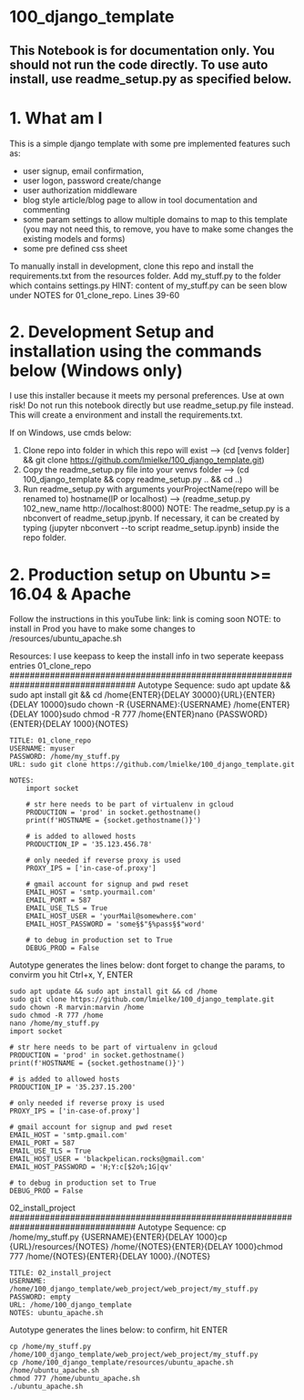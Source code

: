 # 100_django_template
## This Notebook is for documentation only. You should not run the code directly. To use auto install, use readme_setup.py as specified below.

# 1. What am I

This is a simple django template with some pre implemented features such as:
- user signup, email confirmation,
- user logon, password create/change
- user authorization middleware
- blog style article/blog page to allow in tool documentation and commenting
- some param settings to allow multiple domains to map to this template (you may not need this, to remove, you have to make some changes the existing models and forms)
- some pre defined css sheet

To manually install in development, clone this repo and install the requirements.txt from the resources folder. Add my_stuff.py to the folder which contains settings.py
HINT: content of my_stuff.py can be seen blow under NOTES for 01_clone_repo. Lines 39-60

# 2. Development Setup and installation using the commands below (Windows only)

I use this installer because it meets my personal preferences. Use at own risk! Do not run this notebook directly but use readme_setup.py file instead. This will create a environment and install the requirements.txt.

If on Windows, use cmds below:
1. Clone repo into folder in which this repo will exist          --> (cd [venvs folder] && git clone https://github.com/lmielke/100_django_template.git)
2. Copy the readme_setup.py file into your venvs folder        --> (cd 100_django_template && copy readme_setup.py .. && cd ..)
3. Run readme_setup.py with arguments yourProjectName(repo will be renamed to) hostname(IP or localhost) --> (readme_setup.py 102_new_name http://localhost:8000)
    NOTE: The readme_setup.py is a nbconvert of readme_setup.jpynb. If necessary, it can be created by typing (jupyter nbconvert --to script readme_setup.ipynb) inside the repo folder.

# 2. Production setup on Ubuntu >= 16.04 & Apache

Follow the instructions in this youTube link: link is coming soon
NOTE: to install in Prod you have to make some changes to /resources/ubuntu_apache.sh


Resources: I use keepass to keep the install info in two seperate keepass entries
01_clone_repo
#################################################################################
    Autotype Sequence: sudo apt update && sudo apt install git && cd /home{ENTER}{DELAY 30000}{URL}{ENTER}{DELAY 10000}sudo chown -R {USERNAME}:{USERNAME} /home{ENTER}{DELAY 1000}sudo chmod -R 777 /home{ENTER}nano {PASSWORD}{ENTER}{DELAY 1000}{NOTES}

    TITLE: 01_clone_repo
    USERNAME: myuser
    PASSWORD: /home/my_stuff.py
    URL: sudo git clone https://github.com/lmielke/100_django_template.git

    NOTES:
        import socket

        # str here needs to be part of virtualenv in gcloud 
        PRODUCTION = 'prod' in socket.gethostname()
        print(f'HOSTNAME = {socket.gethostname()}')

        # is added to allowed hosts
        PRODUCTION_IP = '35.123.456.78'

        # only needed if reverse proxy is used
        PROXY_IPS = ['in-case-of.proxy']

        # gmail account for signup and pwd reset
        EMAIL_HOST = 'smtp.yourmail.com'
        EMAIL_PORT = 587
        EMAIL_USE_TLS = True
        EMAIL_HOST_USER = 'yourMail@somewhere.com'
        EMAIL_HOST_PASSWORD = 'some§$"§%pass§$"word'

        # to debug in production set to True
        DEBUG_PROD = False

Autotype generates the lines below: dont forget to change the params, to convirm you hit Ctrl+x, Y, ENTER

    sudo apt update && sudo apt install git && cd /home
    sudo git clone https://github.com/lmielke/100_django_template.git
    sudo chown -R marvin:marvin /home
    sudo chmod -R 777 /home
    nano /home/my_stuff.py
    import socket

    # str here needs to be part of virtualenv in gcloud 
    PRODUCTION = 'prod' in socket.gethostname()
    print(f'HOSTNAME = {socket.gethostname()}')

    # is added to allowed hosts
    PRODUCTION_IP = '35.237.15.200'

    # only needed if reverse proxy is used
    PROXY_IPS = ['in-case-of.proxy']

    # gmail account for signup and pwd reset
    EMAIL_HOST = 'smtp.gmail.com'
    EMAIL_PORT = 587
    EMAIL_USE_TLS = True
    EMAIL_HOST_USER = 'blackpelican.rocks@gmail.com'
    EMAIL_HOST_PASSWORD = 'H;Y:c[$2o%;1G|qv'

    # to debug in production set to True
    DEBUG_PROD = False


02_install_project
#################################################################################
    Autotype Sequence: cp /home/my_stuff.py {USERNAME}{ENTER}{DELAY 1000}cp {URL}/resources/{NOTES} /home/{NOTES}{ENTER}{DELAY 1000}chmod 777 /home/{NOTES}{ENTER}{DELAY 1000}./{NOTES}

    TITLE: 02_install_project
    USERNAME: /home/100_django_template/web_project/web_project/my_stuff.py
    PASSWORD: empty
    URL: /home/100_django_template
    NOTES: ubuntu_apache.sh

Autotype generates the lines below: to confirm, hit ENTER

    cp /home/my_stuff.py /home/100_django_template/web_project/web_project/my_stuff.py
    cp /home/100_django_template/resources/ubuntu_apache.sh /home/ubuntu_apache.sh
    chmod 777 /home/ubuntu_apache.sh
    ./ubuntu_apache.sh
